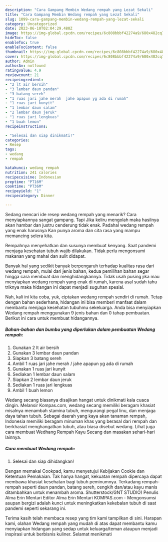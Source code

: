 ```yaml
---
description: "Cara Gampang Membin Wedang rempah yang Lezat Sekali"
title: "Cara Gampang Membin Wedang rempah yang Lezat Sekali"
slug: 1099-cara-gampang-membin-wedang-rempah-yang-lezat-sekali
category: Uncategorized
date: 2023-06-10T02:04:29.480Z
image: https://img-global.cpcdn.com/recipes/6c808bbbf42274a9/680x482cq70/wedang-rempah-foto-resep-utama.jpg
hideToc: false
enableToc: true
enableTocContent: false
thumbnail: https://img-global.cpcdn.com/recipes/6c808bbbf42274a9/680x482cq70/wedang-rempah-foto-resep-utama.jpg
cover: https://img-global.cpcdn.com/recipes/6c808bbbf42274a9/680x482cq70/wedang-rempah-foto-resep-utama.jpg
author: Admin
authorAv: notfound
ratingvalue: 4.9
reviewcount: 21
recipeingredient:
- "2 lt air bersih"
- "3 lembar daun pandan"
- "3 batang sereh"
- "1 ruas jari jahe merah  jahe apapun yg ada di rumah"
- "1 ruas jari kunyit"
- "1 lembar daun salam"
- "2 lembar daun jeruk"
- "1 ruas jari lengkuas"
- "1 buah lemon"
recipeinstructions:

- "Selesai dan siap dinikmati!"
categories:
- Resep
tags:
- wedang
- rempah

katakunci: wedang rempah 
nutrition: 241 calories
recipecuisine: Indonesian
preptime: "PT16M"
cooktime: "PT36M"
recipeyield: "1"
recipecategory: Dinner

---
```



Sedang mencari ide resep wedang rempah yang menarik? Cara menyiapkannya sangat gampang. Tapi Jika keliru mengolah maka hasilnya akan hambar dan justru cenderung tidak enak. Padahal wedang rempah yang enak harusnya Kan punya aroma dan cita rasa yang mampu memancing selera kita.


Rempahnya menyehatkan dan susunya membuat kenyang. Saat pandemi menjaga kesehatan tubuh wajib dilakukan. Tidak perlu mengonsumi makanan yang mahal dan sulit didapat.

Banyak hal yang sedikit banyak berpengaruh terhadap kualitas rasa dari wedang rempah, mulai dari jenis bahan, kedua pemilihan bahan segar hingga cara membuat dan menghidangkannya. Tidak usah pusing jika mau menyiapkan wedang rempah yang enak di rumah, karena asal sudah tahu triknya maka hidangan ini dapat menjadi suguhan spesial.


Nah, kali ini kita coba, yuk, ciptakan wedang rempah sendiri di rumah. Tetap dengan bahan sederhana, hidangan ini bisa memberi manfaat dalam membantu menjaga kesehatan tubuhmu sekeluarga. Anda bisa menyiapkan Wedang rempah menggunakan 9 jenis bahan dan 0 tahap pembuatan. Berikut ini cara untuk membuat hidangannya.

<!--inarticleads1-->

##### Bahan-bahan dan bumbu yang diperlukan dalam pembuatan Wedang rempah:

1. Gunakan 2 lt air bersih
1. Gunakan 3 lembar daun pandan
1. Siapkan 3 batang sereh
1. Ambil 1 ruas jari jahe merah / jahe apapun yg ada di rumah
1. Gunakan 1 ruas jari kunyit
1. Sediakan 1 lembar daun salam
1. Siapkan 2 lembar daun jeruk
1. Sediakan 1 ruas jari lengkuas
1. Ambil 1 buah lemon


Wedang secang biasanya disajikan hangat untuk dinikmati kala cuaca dingin. Melansir Kompas.com, wedang secang memiliki beragam khasiat misalnya menambah stamina tubuh, mengurangi pegal linu, dan menjaga daya tahan tubuh. Sebagai daerah yang kaya akan tanaman rempah, Indonesia memiliki beragam minuman khas yang berasal dari rempah dan berkhasiat menghangatkan tubuh, atau biasa disebut wedang. Lihat juga cara membuat Wedhang Rempah Kayu Secang dan masakan sehari-hari lainnya. 

<!--inarticleads2-->

##### Cara membuat Wedang rempah:


1. Selesai dan siap dihidangkan!

Dengan memakai Cookpad, kamu menyetujui Kebijakan Cookie dan Ketentuan Pemakaian. Tak hanya hangat, kekuatan rempah dipercaya dapat membawa khasiat kesehatan bagi tubuh peminumnya. Terkadang rempah-rempah seperti daun pandan, batang sereh, cengkih dan/atau kayu manis ditambahkan untuk menambah aroma. Shutterstock/GNT STUDIO) Penulis Alma Erin Mentari Editor Alma Erin Mentari KOMPAS.com - Mengonsumsi asupan bergizi adalah kunci untuk meningkatkan kekebalan tubuh di saat pandemi seperti sekarang ini. 

Terima kasih telah membaca resep yang tim kami tampilkan di sini. Harapan kami, olahan Wedang rempah yang mudah di atas dapat membantu kamu menyiapkan hidangan yang sedap untuk keluarga/teman ataupun menjadi inspirasi untuk berbisnis kuliner. Selamat menikmati

